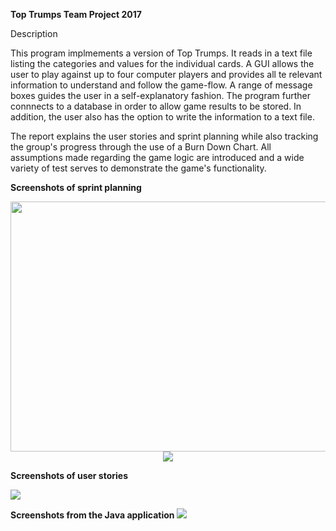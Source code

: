 **Top Trumps Team Project 2017**

Description

This program implmements a version of Top Trumps.  It reads in a text file listing the categories and values for the individual cards.  A GUI allows the user to play against up to four computer players and provides all te relevant information to understand and follow the game-flow.  A range of message boxes guides the user in a self-explanatory fashion.  The program further connnects to a database in order to allow game results to be stored.  In addition, the user also has the option to write the information to a text file.

The report explains the user stories and sprint planning while also tracking the group's progress through the use of a Burn Down Chart.  All assumptions made regarding the game logic are introduced and a wide variety of test serves to demonstrate the game's functionality.

  **Screenshots of sprint planning**
  <p align="center">
  <img src="https://user-images.githubusercontent.com/31744964/51497545-598ccb80-1dbb-11e9-932d-f1ef67580e2f.JPG" height="400" width="600">

  <img src="https://user-images.githubusercontent.com/31744964/51497698-cd2ed880-1dbb-11e9-9bfb-df4f9abe51bb.JPG" >
  
  **Screenshots of user stories**
  
  <img src="https://user-images.githubusercontent.com/31744964/51497727-ec2d6a80-1dbb-11e9-9624-ad054b5b0022.JPG">
  
  **Screenshots from the Java application**
  <img src="https://user-images.githubusercontent.com/31744964/51497013-b5eeeb80-1db9-11e9-99c1-53abfe2e5a14.JPG">

</p>
